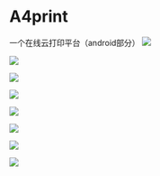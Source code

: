 # A4print
一个在线云打印平台（android部分）
![](https://github.com/LehmanHe/A4print/raw/master/picture/1.png)  

![](https://github.com/LehmanHe/A4print/raw/master/picture/2.png) 

![](https://github.com/LehmanHe/A4print/raw/master/picture/3.png) 

![](https://github.com/LehmanHe/A4print/raw/master/picture/4.png) 

![](https://github.com/LehmanHe/A4print/raw/master/picture/5.png) 

![](https://github.com/LehmanHe/A4print/raw/master/picture/6.png) 

![](https://github.com/LehmanHe/A4print/raw/master/picture/7.png) 

![](https://github.com/LehmanHe/A4print/raw/master/picture/8.png) 
